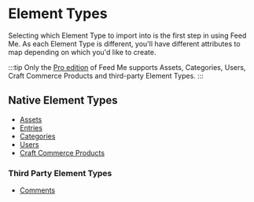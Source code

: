 # Element Types

Selecting which Element Type to import into is the first step in using Feed Me. As each Element Type is different, you'll have different attributes to map depending on which you'd like to create.

:::tip
Only the [Pro edition](/craft-plugins/feed-me/pricing) of Feed Me supports Assets, Categories, Users, Craft Commerce Products and third-party Element Types.
:::

## Native Element Types

- [Assets](/craft-plugins/feed-me/docs/content-mapping/element-types/assets)
- [Entries](/craft-plugins/feed-me/docs/content-mapping/element-types/entries)
- [Categories](/craft-plugins/feed-me/docs/content-mapping/element-types/categories)
- [Users](/craft-plugins/feed-me/docs/content-mapping/element-types/users)
- [Craft Commerce Products](/craft-plugins/feed-me/docs/content-mapping/element-types/craft-commerce-products)

### Third Party Element Types

- [Comments](https://github.com/verbb/comments)